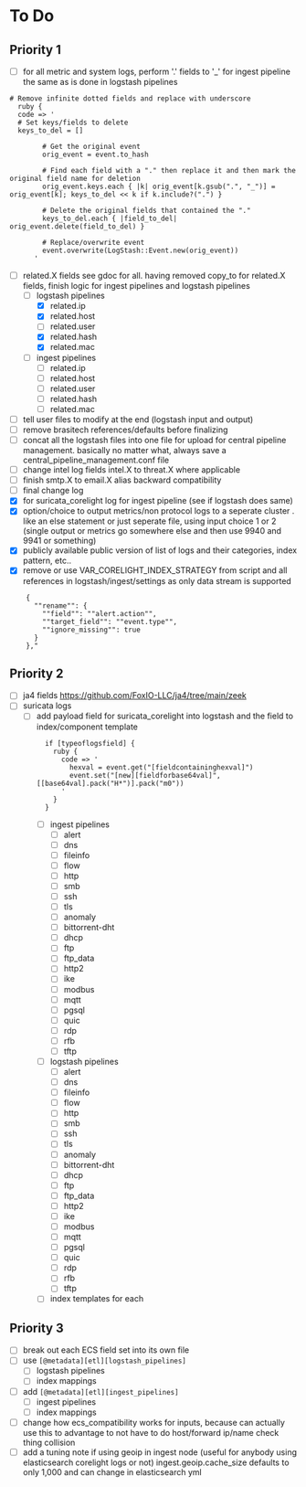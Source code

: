 # To Do

## Priority 1
- [ ] for all metric and system logs, perform '.' fields to '_' for ingest pipeline the same as is done in logstash pipelines
```  
# Remove infinite dotted fields and replace with underscore
  ruby {
  code => '
  # Set keys/fields to delete
  keys_to_del = []

        # Get the original event
        orig_event = event.to_hash

        # Find each field with a "." then replace it and then mark the original field name for deletion
        orig_event.keys.each { |k| orig_event[k.gsub(".", "_")] = orig_event[k]; keys_to_del << k if k.include?(".") }

        # Delete the original fields that contained the "."
        keys_to_del.each { |field_to_del| orig_event.delete(field_to_del) }

        # Replace/overwrite event
        event.overwrite(LogStash::Event.new(orig_event))
      '
```
- [ ] related.X fields see gdoc for all. having removed copy_to for related.X fields, finish logic for ingest pipelines and logstash pipelines
    - [ ] logstash pipelines
        - [x] related.ip
        - [x] related.host
        - [ ] related.user
        - [x] related.hash
        - [x] related.mac
    - [ ] ingest pipelines
        - [ ] related.ip
        - [ ] related.host
        - [ ] related.user
        - [ ] related.hash
        - [ ] related.mac
- [ ] tell user files to modify at the end (logstash input and output)
- [ ] remove brasitech references/defaults before finalizing
- [ ] concat all the logstash files into one file for upload for central pipeline management. basically no matter what, always save a central_pipeline_management.conf file
- [ ] change intel log fields intel.X to threat.X where applicable
- [ ] finish smtp.X to email.X alias backward compatibility
- [ ] final change log
- [x] for suricata_corelight log for ingest pipeline (see if logstash does same)
- [x] option/choice to output metrics/non protocol logs to a seperate cluster . like an else statement or just seperate file, using input choice 1 or 2 (single output or metrics go somewhere else and then use 9940 and 9941 or something)
- [x] publicly available public version of list of logs and their categories, index pattern, etc..
- [x] remove or use VAR_CORELIGHT_INDEX_STRATEGY from script and all references in logstash/ingest/settings as only data stream is supported
```
    {
      ""rename"": {
        ""field"": ""alert.action"",
        ""target_field"": ""event.type"",
        ""ignore_missing"": true
      }
    },"
```

## Priority 2
- [ ] ja4 fields https://github.com/FoxIO-LLC/ja4/tree/main/zeek
- [ ] suricata logs
    - [ ] add payload field for suricata_corelight into logstash and the field to index/component template
      ```
        if [typeoflogsfield] {
          ruby {
            code => '
              hexval = event.get("[fieldcontaininghexval]")
              event.set("[new][fieldforbase64val]", [[base64val].pack("H*")].pack("m0"))
            '
          }
        }
      ```
        - [ ] ingest pipelines
            - [ ] alert
            - [ ] dns
            - [ ] fileinfo
            - [ ] flow
            - [ ] http
            - [ ] smb
            - [ ] ssh
            - [ ] tls
            - [ ] anomaly
            - [ ] bittorrent-dht
            - [ ] dhcp
            - [ ] ftp
            - [ ] ftp_data
            - [ ] http2
            - [ ] ike
            - [ ] modbus
            - [ ] mqtt
            - [ ] pgsql
            - [ ] quic
            - [ ] rdp
            - [ ] rfb
            - [ ] tftp
        - [ ] logstash pipelines
            - [ ] alert
            - [ ] dns
            - [ ] fileinfo
            - [ ] flow
            - [ ] http
            - [ ] smb
            - [ ] ssh
            - [ ] tls
            - [ ] anomaly
            - [ ] bittorrent-dht
            - [ ] dhcp
            - [ ] ftp
            - [ ] ftp_data
            - [ ] http2
            - [ ] ike
            - [ ] modbus
            - [ ] mqtt
            - [ ] pgsql
            - [ ] quic
            - [ ] rdp
            - [ ] rfb
            - [ ] tftp
        - [ ] index templates for each

## Priority 3
- [ ] break out each ECS field set into its own file
- [ ] use `[@metadata][etl][logstash_pipelines]`
    - [ ] logstash pipelines
    - [ ] index mappings
- [ ] add `[@metadata][etl][ingest_pipelines]`
    - [ ] ingest pipelines
    - [ ] index mappings
- [ ] change how ecs_compatibility works for inputs, because can actually use this to advantage to not have to do host/forward ip/name check thing collision
- [ ] add a tuning note if using geoip in ingest node (useful for anybody using elasticsearch corelight logs or not) ingest.geoip.cache_size defaults to only 1,000 and can change in elasticsearch yml
